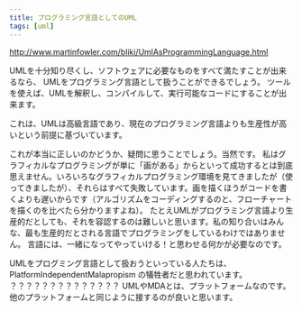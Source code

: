 ```yaml
---
title: プログラミング言語としてのUML
tags: [uml]
---
```


http://www.martinfowler.com/bliki/UmlAsProgrammingLanguage.html

UMLを十分知り尽くし、ソフトウェアに必要なものをすべて満たすことが出来るなら、
UMLをプログラミング言語として扱うことができるでしょう。
ツールを使えば、UMLを解釈し、コンパイルして、実行可能なコードにすることが出来ます。

これは、UMLは高級言語であり、現在のプログラミング言語よりも生産性が高いという前提に基づいています。


これが本当に正しいのかどうか、疑問に思うことでしょう。当然です。
私はグラフィカルなプログラミングが単に「画がある」からといって成功するとは到底思えません。いろいろなグラフィカルプログラミング環境を見てきましたが（使ってきましたが）、それらはすべて失敗しています。画を描くほうがコードを書くよりも遅いからです（アルゴリズムをコーディングするのと、フローチャートを描くのを比べたら分かりますよね）。
たとえUMLがプログラミング言語より生産的だとしても、それを容認するのは難しいと思います。私の知り合いはみんな、最も生産的だとされる言語でプログラミングをしているわけではありません。
言語には、一緒になってやっていける！と思わせる何かが必要なのです。

UMLをプログミング言語として扱おうといっている人たちは、PlatformIndependentMalapropism の犠牲者だと思われています。
？？？？？？？？？？？？？？
UMLやMDAとは、プラットフォームなのです。
他のプラットフォームと同じように接するのが良いと思います。
